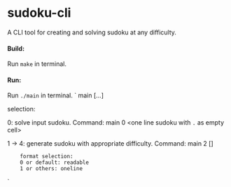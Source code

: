 # sudoku-cli
A CLI tool for creating and solving sudoku at any difficulty.

#### Build:
Run `make` in terminal.

#### Run:
Run `./main` in terminal.
`
main <selection> [...]

selection:

0: solve input sudoku.
Command: main 0 <one line sudoku with `.` as empty cell>

1 -> 4: generate sudoku with appropriate difficulty.
Command: main 2 [<format selection>]

        format selection:
        0 or default: readable
        1 or others: oneline
`
